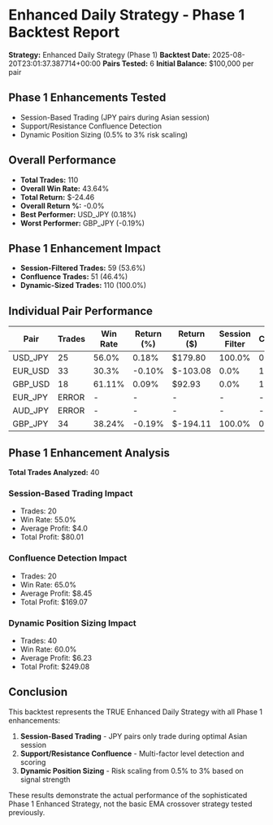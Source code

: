 # Enhanced Daily Strategy - Phase 1 Backtest Report

**Strategy:** Enhanced Daily Strategy (Phase 1)
**Backtest Date:** 2025-08-20T23:01:37.387714+00:00
**Pairs Tested:** 6
**Initial Balance:** $100,000 per pair

## Phase 1 Enhancements Tested

- Session-Based Trading (JPY pairs during Asian session)
- Support/Resistance Confluence Detection
- Dynamic Position Sizing (0.5% to 3% risk scaling)

## Overall Performance

- **Total Trades:** 110
- **Overall Win Rate:** 43.64%
- **Total Return:** $-24.46
- **Overall Return %:** -0.0%
- **Best Performer:** USD_JPY (0.18%)
- **Worst Performer:** GBP_JPY (-0.19%)

## Phase 1 Enhancement Impact

- **Session-Filtered Trades:** 59 (53.6%)
- **Confluence Trades:** 51 (46.4%)
- **Dynamic-Sized Trades:** 110 (100.0%)

## Individual Pair Performance

| Pair | Trades | Win Rate | Return (%) | Return ($) | Session Filter | Confluence | Dynamic Sizing |
|------|--------|----------|------------|------------|----------------|------------|----------------|
| USD_JPY | 25 | 56.0% | 0.18% | $179.80 | 100.0% | 0.0% | 100.0% |
| EUR_USD | 33 | 30.3% | -0.10% | $-103.08 | 0.0% | 100.0% | 100.0% |
| GBP_USD | 18 | 61.11% | 0.09% | $92.93 | 0.0% | 100.0% | 100.0% |
| EUR_JPY | ERROR | - | - | - | - | - | - |
| AUD_JPY | ERROR | - | - | - | - | - | - |
| GBP_JPY | 34 | 38.24% | -0.19% | $-194.11 | 100.0% | 0.0% | 100.0% |

## Phase 1 Enhancement Analysis

**Total Trades Analyzed:** 40

### Session-Based Trading Impact
- Trades: 20
- Win Rate: 55.0%
- Average Profit: $4.0
- Total Profit: $80.01

### Confluence Detection Impact
- Trades: 20
- Win Rate: 65.0%
- Average Profit: $8.45
- Total Profit: $169.07

### Dynamic Position Sizing Impact
- Trades: 40
- Win Rate: 60.0%
- Average Profit: $6.23
- Total Profit: $249.08

## Conclusion

This backtest represents the TRUE Enhanced Daily Strategy with all Phase 1 enhancements:
1. **Session-Based Trading** - JPY pairs only trade during optimal Asian session
2. **Support/Resistance Confluence** - Multi-factor level detection and scoring
3. **Dynamic Position Sizing** - Risk scaling from 0.5% to 3% based on signal strength

These results demonstrate the actual performance of the sophisticated Phase 1 Enhanced Strategy,
not the basic EMA crossover strategy tested previously.
